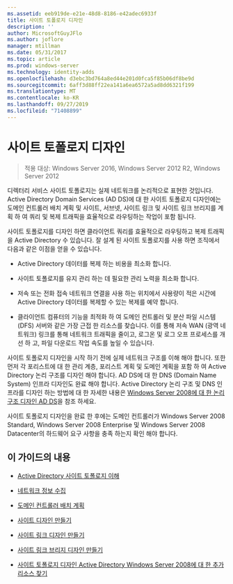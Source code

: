 ```yaml
---
ms.assetid: eeb919de-e21e-48d8-8186-e42adec6933f
title: 사이트 토폴로지 디자인
description: ''
author: MicrosoftGuyJFlo
ms.author: joflore
manager: mtillman
ms.date: 05/31/2017
ms.topic: article
ms.prod: windows-server
ms.technology: identity-adds
ms.openlocfilehash: d3ebc3bd764a8ed44e201d0fca5f85b06df8be9d
ms.sourcegitcommit: 6aff3d88ff22ea141a6ea6572a5ad8dd6321f199
ms.translationtype: MT
ms.contentlocale: ko-KR
ms.lasthandoff: 09/27/2019
ms.locfileid: "71408899"
---
```

# <a name="designing-the-site-topology"></a>사이트 토폴로지 디자인

>적용 대상: Windows Server 2016, Windows Server 2012 R2, Windows Server 2012

디렉터리 서비스 사이트 토폴로지는 실제 네트워크를 논리적으로 표현한 것입니다. Active Directory Domain Services (AD DS)에 대 한 사이트 토폴로지 디자인에는 도메인 컨트롤러 배치 계획 및 사이트, 서브넷, 사이트 링크 및 사이트 링크 브리지를 계획 하 여 쿼리 및 복제 트래픽을 효율적으로 라우팅하는 작업이 포함 됩니다.  
  
사이트 토폴로지를 디자인 하면 클라이언트 쿼리를 효율적으로 라우팅하고 복제 트래픽을 Active Directory 수 있습니다. 잘 설계 된 사이트 토폴로지를 사용 하면 조직에서 다음과 같은 이점을 얻을 수 있습니다.  
  
-   Active Directory 데이터를 복제 하는 비용을 최소화 합니다.  
  
-   사이트 토폴로지를 유지 관리 하는 데 필요한 관리 노력을 최소화 합니다.  
  
-   저속 또는 전화 접속 네트워크 연결을 사용 하는 위치에서 사용량이 적은 시간에 Active Directory 데이터를 복제할 수 있는 복제를 예약 합니다.  
  
-   클라이언트 컴퓨터의 기능을 최적화 하 여 도메인 컨트롤러 및 분산 파일 시스템 (DFS) 서버와 같은 가장 근접 한 리소스를 찾습니다. 이를 통해 저속 WAN (광역 네트워크) 링크를 통해 네트워크 트래픽을 줄이고, 로그온 및 로그 오프 프로세스를 개선 하 고, 파일 다운로드 작업 속도를 높일 수 있습니다.  
  
사이트 토폴로지 디자인을 시작 하기 전에 실제 네트워크 구조를 이해 해야 합니다. 또한 먼저 각 포리스트에 대 한 관리 계층, 포리스트 계획 및 도메인 계획을 포함 하 여 Active Directory 논리 구조를 디자인 해야 합니다. AD DS에 대 한 DNS (Domain Name System) 인프라 디자인도 완료 해야 합니다. Active Directory 논리 구조 및 DNS 인프라를 디자인 하는 방법에 대 한 자세한 내용은 [Windows Server 2008에 대 한 논리 구조 디자인 AD DS](https://technet.microsoft.com/library/cc770806.aspx)을 참조 하세요.  
  
사이트 토폴로지 디자인을 완료 한 후에는 도메인 컨트롤러가 Windows Server 2008 Standard, Windows Server 2008 Enterprise 및 Windows Server 2008 Datacenter의 하드웨어 요구 사항을 충족 하는지 확인 해야 합니다.  
  
## <a name="in-this-guide"></a>이 가이드의 내용  
  
-   [Active Directory 사이트 토폴로지 이해](../../ad-ds/plan/Understanding-Active-Directory-Site-Topology.md)  
  
-   [네트워크 정보 수집](../../ad-ds/plan/Collecting-Network-Information.md)  
  
-   [도메인 컨트롤러 배치 계획](../../ad-ds/plan/Planning-Domain-Controller-Placement.md)  
  
-   [사이트 디자인 만들기](../../ad-ds/plan/Creating-a-Site-Design.md)  
  
-   [사이트 링크 디자인 만들기](../../ad-ds/plan/Creating-a-Site-Link-Design.md)  
  
-   [사이트 링크 브리지 디자인 만들기](../../ad-ds/plan/Creating-a-Site-Link-Bridge-Design.md)  
  
-   [사이트 토폴로지 디자인 Active Directory Windows Server 2008에 대 한 추가 리소스 찾기](../../ad-ds/plan/Finding-Additional-Resources-for-Windows-Server-2008-Active-Directory-Site-Topology-Design.md)  
  


